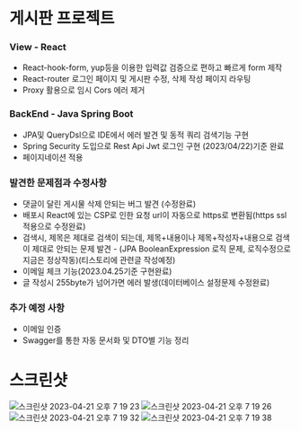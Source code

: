 # 게시판 프로젝트
### View - React
- React-hook-form, yup등을 이용한 입력값 검증으로 편하고 빠르게 form 제작
- React-router 로그인 페이지 및 게시판 수정, 삭제 작성 페이지 라우팅
- Proxy 활용으로 임시 Cors 에러 제거

### BackEnd - Java Spring Boot
- JPA및 QueryDsl으로 IDE에서 에러 발견 및 동적 쿼리 검색기능 구현
- Spring Security 도입으로 Rest Api Jwt 로그인 구현 (2023/04/22)기준 완료
- 페이지네이션 적용

### 발견한 문제점과 수정사항
- 댓글이 달린 게시물 삭제 안되는 버그 발견 (수정완료)
- 배포시 React에 있는 CSP로 인한 요청 url이 자동으로 https로 변환됨(https ssl 적용으로 수정완료)
- 검색시, 제목은 제대로 검색이 되는데, 제목+내용이나 제목+작성자+내용으로 검색이 제대로 안되는 문제 발견 - (JPA BooleanExpression 로직 문제, 로직수정으로 지금은 정상작동)(티스토리에 관련글 작성예정)
- 이메일 체크 기능(2023.04.25기준 구현완료)
- 글 작성시 255byte가 넘어가면 에러 발생(데이터베이스 설정문제 수정완료)
### 추가 예정 사항

- 이메일 인증
- Swagger를 통한 자동 문서화 및 DTO별 기능 정리

# 스크린샷
![스크린샷 2023-04-21 오후 7 19 23](https://user-images.githubusercontent.com/69139476/233612440-cd0eb2ef-9c1b-4a55-9c3b-a7403f0d7d5f.png)
![스크린샷 2023-04-21 오후 7 19 26](https://user-images.githubusercontent.com/69139476/233612454-55f4ec85-737e-41dd-9e77-be758c510130.png)
![스크린샷 2023-04-21 오후 7 19 32](https://user-images.githubusercontent.com/69139476/233612463-c638075a-4005-4f17-8beb-61a81b569965.png)
![스크린샷 2023-04-21 오후 7 19 38](https://user-images.githubusercontent.com/69139476/233612475-aade69dc-bcba-4819-a160-517abf4f5f8c.png)
